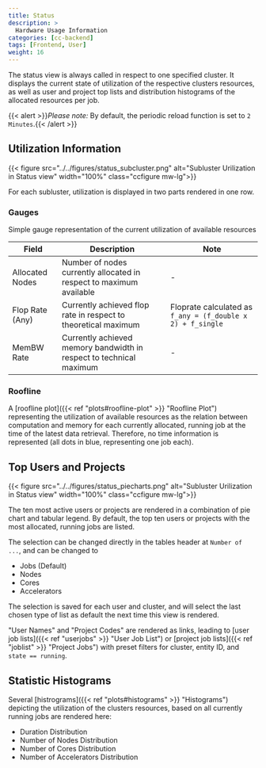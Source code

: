 ```yaml
---
title: Status
description: >
  Hardware Usage Information
categories: [cc-backend]
tags: [Frontend, User]
weight: 16
---
```


The status view is always called in respect to one specified cluster. It displays the current state of utilization of the respective clusters resources, as well as user and project top lists and distribution histograms of the allocated resources per job.

{{< alert >}}*Please note:* By default, the periodic reload function is set to `2 Minutes`.{{< /alert >}}

## Utilization Information

{{< figure src="../../figures/status_subcluster.png" alt="Subluster Urilization in Status view" width="100%" class="ccfigure mw-lg">}}

For each subluster, utilization is displayed in two parts rendered in one row.

### Gauges

Simple gauge representation of the current utilization of available resources

|Field|Description|Note|
|-----|-----------|----|
|Allocated Nodes|Number of nodes currently allocated in respect to maximum available|-|
|Flop Rate (Any)|Currently achieved flop rate in respect to theoretical maximum|Floprate calculated  as `f_any = (f_double x 2) + f_single`|
|MemBW Rate|Currently achieved memory bandwidth in respect to technical maximum|-|

### Roofline

A [roofline plot]({{< ref "plots#roofline-plot" >}} "Roofline Plot") representing the utilization of available resources as the relation between computation and memory for each currently allocated, running job at the time of the latest data retrieval. Therefore, no time information is represented (all dots in blue, representing one job each).

## Top Users and Projects

{{< figure src="../../figures/status_piecharts.png" alt="Subluster Urilization in Status view" width="100%" class="ccfigure mw-lg">}}

The ten most active users or projects are rendered in a combination of pie chart and tabular legend. By default, the top ten users or projects with the most allocated, running jobs are listed.

The selection can be changed directly in the tables header at `Number of ...`, and can be changed to

* Jobs (Default)
* Nodes
* Cores
* Accelerators

The selection is saved for each user and cluster, and will select the last chosen type of list as default the next time this view is rendered.

"User Names" and "Project Codes" are rendered as links, leading to [user job lists]({{< ref "userjobs" >}} "User Job List") or [project job lists]({{< ref "joblist" >}} "Project Jobs") with preset filters for cluster, entity ID, and `state == running`.

## Statistic Histograms

Several [histrograms]({{< ref "plots#histograms" >}} "Histograms") depicting the utilization of the clusters resources, based on all currently running jobs are rendered here:

* Duration Distribution
* Number of Nodes Distribution
* Number of Cores Distribution
* Number of Accelerators Distribution
